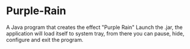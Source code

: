 # Purple-Rain
A Java program that creates the effect "Purple Rain" Launch the .jar, the application will load itself to system tray, from there you can pause, hide, configure and exit the program.
